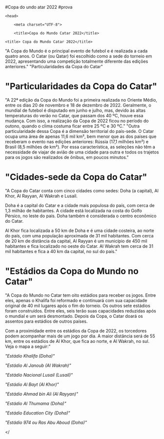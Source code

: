 #Copa do undo atar 2022
#prova

<!DOCTYPE html>

<html lang="pt-br">

    <head>

        <meta charset="UTF-8">

        <title>Copa do Mundo Catar 2022</title> 

<link rel="stylesheet" href="style.css">
   <body>
 </>

    <title> Copa do Mundo Catar 2022</title>

<p>"A Copa do Mundo é o principal evento de futebol e é realizada a cada quatro anos. O Catar (ou Qatar) foi escolhido como a sede do torneio em 2022, apresentando uma competição totalmente diferente das edições anteriores."
"Particularidades da Copa do Catar"</p>

<h1>"Particularidades da Copa do Catar"</h1>

<p>"A 22ª edição da Copa do Mundo foi a primeira realizada no Oriente Médio, entre os dias 20 de novembro e 18 de dezembro de 2022. Geralmente, o mundial de futebol é disputado em junho e julho, mas, devido às altas temperaturas do verão no Catar, que passam dos 40 ºC, houve essa mudança. Com isso, a realização da Copa de 2022 ficou no período do outono, quando o clima costuma ficar entre 25 ºC e 30 ºC."
"Outra particularidade dessa Copa é a dimensão territorial do país-sede. O Catar ocupa uma área de apenas 11,6 mil km², bem menor que as dos países que receberam o evento nas edições anteriores: Rússia (17,1 milhões km²) e Brasil (8,5 milhões de km²). Por essa característica, as seleções não têm a necessidade de viajar de avião de uma cidade para outra e todos os trajetos para os jogos são realizados de ônibus, em poucos minutos."</p>

<h1>"Cidades-sede da Copa do Catar"</h1>

<p>"A Copa do Catar conta com cinco cidades como sedes: Doha (a capital), Al Khor, Al Rayyan, Al Wakrah e Lusail.</p>

<p>Doha é a capital do Catar e a cidade mais populosa do país, com cerca de 1,3 milhão de habitantes. A cidade está localizada na costa do Golfo Pérsico, no leste do país. Doha também é considerada o centro econômico do Catar.</p>

<p>Al Khor fica localizada a 50 km de Doha e é uma cidade costeira, ao norte do país, com uma população aproximada de 31 mil habitantes. Com cerca de 20 km de distância da capital, Al Rayyan é um município de 450 mil habitantes e fica localizado no oeste do Catar. Al Wakrah tem cerca de 31 mil habitantes e fica a 40 km da capital, no sul do país."</p>

<h1>"Estádios da Copa do Mundo no Catar"</h1>

<p>"A Copa do Mundo no Catar tem oito estádios para receber os jogos. Entre eles, apenas o Khalifa foi reformado e continuará com sua capacidade original de 40 mil lugares após o fim do torneio. Os outros sete estádios foram construídos. Entre eles, seis terão suas capacidades reduzidas após o mundial e um será desmontado. Depois da Copa, o Catar doará os assentos para estádios de outros países.</p>

<p>Com a proximidade entre os estádios da Copa de 2022, os torcedores podem acompanhar mais de um jogo por dia. A maior distância será de 55 km, entre os estádios de Al Khor, que fica ao norte, e Al Wakrah, no sul. Veja o mapa a seguir:"</p>

<em><p>"Estádio Khalifa (Doha)"</p>
<p>"Estádio Al Janoub (Al Wakrah)"</p>
<p>"Estádio Nacional Lusail (Lusail)"</p>
<p>"Estádio Al Bayt (Al Khor)"</p>
<p>"Estádio Ahmad bin Ali (Al Rayyan)"</p>
<p>"Estádio Al Thumama (Doha)"</p>
<p>"Estádio Education City (Doha)"</p>
<p>"Estádio 974 ou Ras Abu Aboud (Doha)"</em></p>

</